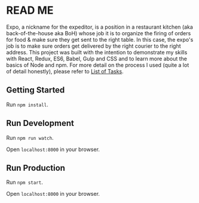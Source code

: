 # READ ME

Expo, a nickname for the expeditor, is a position in a restaurant kitchen (aka back-of-the-house aka BoH) whose job it is to organize the firing of orders for food & make sure they get sent to the right table. In this case, the expo's job is to make sure orders get delivered by the right courier to the right address. This project was built with the intention to demonstrate my skills with React, Redux, ES6, Babel, Gulp and CSS and to learn more about the basics of Node and npm. For more detail on the process I used (quite a lot of detail honestly), please refer to [List of Tasks](https://github.com/patriciarealini/expo/blob/master/tasking.md).

## Getting Started

Run `npm install`.

## Run Development

Run `npm run watch`.

Open `localhost:8000` in your browser.

## Run Production

Run `npm start`.

Open `localhost:8000` in your browser.

